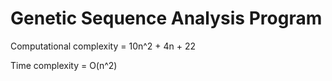 # Genetic Sequence Analysis Program

Computational complexity = 10n^2 + 4n + 22

Time complexity = O(n^2)
